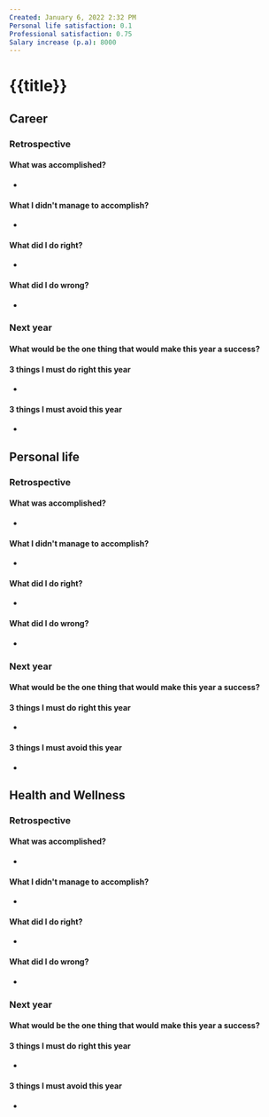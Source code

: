 ```yaml
---
Created: January 6, 2022 2:32 PM
Personal life satisfaction: 0.1
Professional satisfaction: 0.75
Salary increase (p.a): 8000
---
```


# {{title}}

## Career

### Retrospective

#### What was accomplished?
- 

#### What I didn't manage to accomplish?
- 

#### What did I do right?
- 

#### What did I do wrong?
- 

### Next year

#### What would be the one thing that would make this year a success?

#### 3 things I **must** do right this year
- 

#### 3 things I must avoid this year
- 

## Personal life

### Retrospective

#### What was accomplished?
- 

#### What I didn't manage to accomplish?
- 

#### What did I do right?
- 

#### What did I do wrong?
- 

### Next year

#### What would be the one thing that would make this year a success?

#### 3 things I **must** do right this year
- 

#### 3 things I must avoid this year
- 

## Health and Wellness

### Retrospective

#### What was accomplished?
- 

#### What I didn't manage to accomplish?
- 

#### What did I do right?
- 

#### What did I do wrong?
- 

### Next year

#### What would be the one thing that would make this year a success?

#### 3 things I **must** do right this year
- 

#### 3 things I must avoid this year
- 
